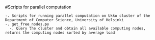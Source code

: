 

#Scripts for parallel computation

    -. Scripts for running parallel computation on Ukko cluster of the Department of Computer Science, University of Helsinki
    -. get_free_nodes.py
      -. Query the cluster and obtain all available computing nodes, returns the computing nodes sorted by average load 
